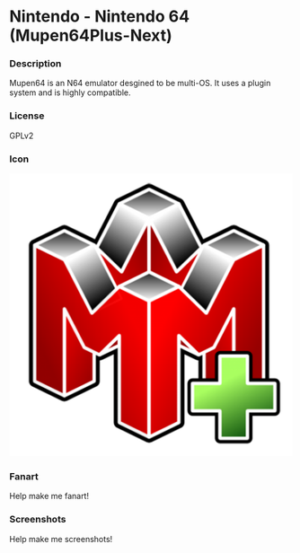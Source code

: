 # Nintendo - Nintendo 64 (Mupen64Plus-Next)

### Description

Mupen64 is an N64 emulator desgined to be multi-OS. It uses a plugin system and is highly compatible.

### License

GPLv2

### Icon

![Nintendo - Nintendo 64 (Mupen64Plus-Next) icon](game.libretro.mupen64plus/resources/icon.png)

### Fanart

Help make me fanart!

### Screenshots

Help make me screenshots!
